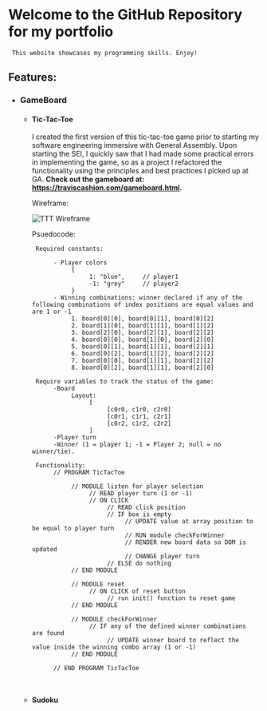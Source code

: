 # Welcome to the GitHub Repository for my portfolio

     This website showcases my programming skills. Enjoy! 

## Features: 

* ### GameBoard
    *  #### Tic-Tac-Toe
         I created the first version of this tic-tac-toe game prior to starting my software engineering immersive with General Assembly. Upon starting the SEI, I quickly saw that I had made some practical errors in implementing the game, so as a project I refactored the functionality using the principles and best practices I picked up at GA. **Check out the gameboard at: https://traviscashion.com/gameboard.html.**

         Wireframe:

         ![TTT Wireframe](https://imgur.com/9Bcijrx.png)

         Psuedocode:

         ```
          Required constants:
               
               - Player colors
                    {
                         1: "blue",     // player1
                         -1: "grey"     // player2
                    }
               - Winning combinations: winner declared if any of the following combinations of index positions are equal values and are 1 or -1
                    1. board[0][0], board[0][1], board[0][2]
                    2. board[1][0], board[1][1], board[1][2]
                    3. board[2][0], board[2][1], board[2][2]
                    4. board[0][0], board[1][0], board[2][0]
                    5. board[0][1], board[1][1], board[2][1]
                    6. board[0][2], board[1][2], board[2][2]
                    7. board[0][0], board[1][1], board[2][2]
                    8. board[0][2], board[1][1], board[2][0]

          Require variables to track the status of the game: 
               -Board 
                    Layout: 
                         [
                              [c0r0, c1r0, c2r0]
                              [c0r1, c1r1, c2r1]
                              [c0r2, c1r2, c2r2]
                         ]
               -Player turn
               -Winner (1 = player 1; -1 = Player 2; null = no winner/tie).

          Functionality: 
               // PROGRAM TicTacToe

                    // MODULE listen for player selection
                         // READ player turn (1 or -1)
                         // ON CLICK 
                              // READ click position
                              // IF box is empty
                                   // UPDATE value at array position to be equal to player turn
                                   // RUN module checkForWinner
                                   // RENDER new board data so DOM is updated 
                                   // CHANGE player turn 
                              // ELSE do nothing
                    // END MODULE

                    // MODULE reset
                         // ON CLICK of reset button
                              // run init() function to reset game 
                    // END MODULE

                    // MODULE checkForWinner
                         // IF any of the defined winner combinations are found
                              // UPDATE winner board to reflect the value inside the winning combo array (1 or -1) 
                    // END MODULE

               // END PROGRAM TicTacToe

          
         ```

    *  #### Sudoku
    